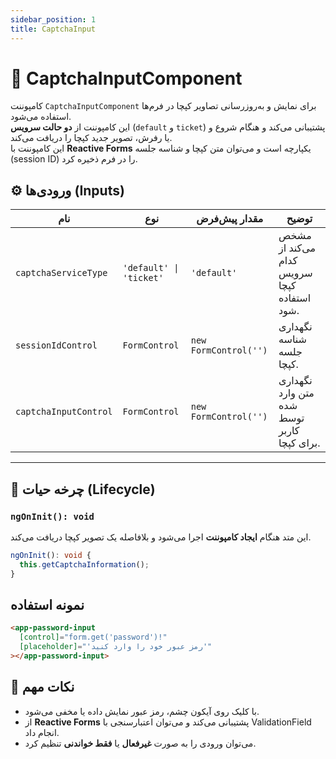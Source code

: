 ```yaml
---
sidebar_position: 1
title: CaptchaInput
---
```



# 🔐 CaptchaInputComponent

کامپوننت `CaptchaInputComponent` برای نمایش و به‌روزرسانی تصاویر کپچا در فرم‌ها استفاده می‌شود.  
این کامپوننت از **دو حالت سرویس** (`default` و `ticket`) پشتیبانی می‌کند و هنگام شروع و یا رفرش، تصویر جدید کپچا را دریافت می‌کند.  
این کامپوننت با **Reactive Forms** یکپارچه است و می‌توان متن کپچا و شناسه جلسه (session ID) را در فرم ذخیره کرد.



## ⚙️ ورودی‌ها (Inputs)

| نام | نوع | مقدار پیش‌فرض | توضیح |
|-----|-----|----------------|-------|
| `captchaServiceType` | `'default' \| 'ticket'` | `'default'` | مشخص می‌کند از کدام سرویس کپچا استفاده شود. |
| `sessionIdControl` | `FormControl` | `new FormControl('')` | نگهداری شناسه جلسه کپچا. |
| `captchaInputControl` | `FormControl` | `new FormControl('')` | نگهداری متن وارد شده توسط کاربر برای کپچا. |

---

## 🧠 چرخه حیات (Lifecycle)

### `ngOnInit(): void`
این متد هنگام **ایجاد کامپوننت** اجرا می‌شود و بلافاصله یک تصویر کپچا دریافت می‌کند.

```ts
ngOnInit(): void {
  this.getCaptchaInformation();
}
```

## نمونه استفاده
```html
<app-password-input
  [control]="form.get('password')!"
  [placeholder]="'رمز عبور خود را وارد کنید'"
></app-password-input>
```


## 📘 نکات مهم

* با کلیک روی آیکون چشم، رمز عبور نمایش داده یا مخفی می‌شود.
* از **Reactive Forms** پشتیبانی می‌کند و می‌توان اعتبارسنجی با ValidationField انجام داد.
* می‌توان ورودی را به صورت **غیرفعال** یا **فقط خواندنی** تنظیم کرد.